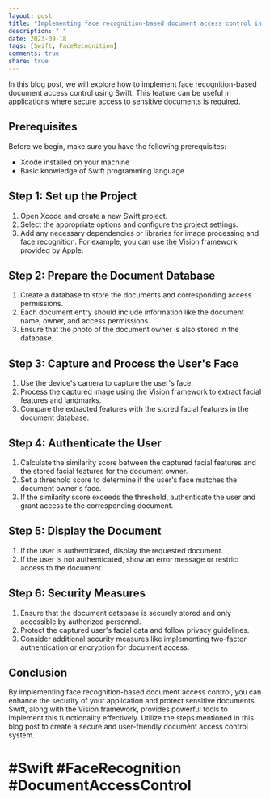 ```yaml
---
layout: post
title: "Implementing face recognition-based document access control in Swift"
description: " "
date: 2023-09-18
tags: [Swift, FaceRecognition]
comments: true
share: true
---
```


In this blog post, we will explore how to implement face recognition-based document access control using Swift. This feature can be useful in applications where secure access to sensitive documents is required.

## Prerequisites
Before we begin, make sure you have the following prerequisites:

- Xcode installed on your machine
- Basic knowledge of Swift programming language

## Step 1: Set up the Project
1. Open Xcode and create a new Swift project.
2. Select the appropriate options and configure the project settings.
3. Add any necessary dependencies or libraries for image processing and face recognition. For example, you can use the Vision framework provided by Apple.

## Step 2: Prepare the Document Database
1. Create a database to store the documents and corresponding access permissions.
2. Each document entry should include information like the document name, owner, and access permissions.
3. Ensure that the photo of the document owner is also stored in the database.

## Step 3: Capture and Process the User's Face
1. Use the device's camera to capture the user's face.
2. Process the captured image using the Vision framework to extract facial features and landmarks.
3. Compare the extracted features with the stored facial features in the document database.

## Step 4: Authenticate the User
1. Calculate the similarity score between the captured facial features and the stored facial features for the document owner.
2. Set a threshold score to determine if the user's face matches the document owner's face.
3. If the similarity score exceeds the threshold, authenticate the user and grant access to the corresponding document.

## Step 5: Display the Document
1. If the user is authenticated, display the requested document.
2. If the user is not authenticated, show an error message or restrict access to the document.

## Step 6: Security Measures
1. Ensure that the document database is securely stored and only accessible by authorized personnel.
2. Protect the captured user's facial data and follow privacy guidelines.
3. Consider additional security measures like implementing two-factor authentication or encryption for document access.

## Conclusion
By implementing face recognition-based document access control, you can enhance the security of your application and protect sensitive documents. Swift, along with the Vision framework, provides powerful tools to implement this functionality effectively. Utilize the steps mentioned in this blog post to create a secure and user-friendly document access control system.

# #Swift #FaceRecognition #DocumentAccessControl